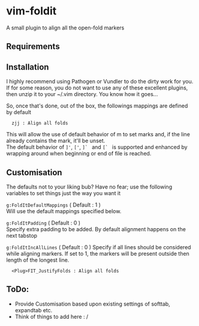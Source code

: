 # vim-foldit  
A small plugin to align all the open-fold markers  


## Requirements


## Installation
I highly recommend using Pathogen or Vundler to do the dirty work for you. If
for some reason, you do not want to use any of these excellent plugins, then
unzip it to your ~/.vim directory. You know how it goes...  

So, once that's done, out of the box, the followings mappings are defined by
default

````
  zjj : Align all folds  
````
This will allow the use of default behavior of m to set marks and, if the line
already contains the mark, it'll be unset.  
The default behavior of `]'`, `['`, ``]` `` and ``[` `` is supported and enhanced by
wrapping around when beginning or end of file is reached.  
  

## Customisation
The defaults not to your liking bub? Have no fear; use the following
variables to set things just the way you want it  

`g:FoldItDefaultMappings` ( Default : 1 )  
Will use the default mappings specified below.  

`g:FoldItPadding` ( Default : 0 )  
Specify extra padding to be added. By default alignment happens on the next
tabstop  

`g:FoldItIncAllLines` ( Default : 0 )
Specify if all lines should be considered while aligning markers. If set to
1, the markers will be present outside then length of the longest line.  

```
  <Plug>FIT_JustifyFolds : Align all folds
```
  
## ToDo:
* Provide Customisation based upon existing settings of softtab, expandtab etc.  
* Think of things to add here : /  
